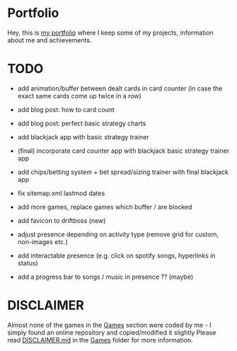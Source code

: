 # Portfolio
Hey, this is [my portfolio](https://hydrovolter.pages.dev/) where I keep some of my projects, information about me and achievements.

# TODO
- add animation/buffer between dealt cards in card counter (in case the exact same cards come up twice in a row)
- add blog post: how to card count
- add blog post: perfect basic strategy charts
- add blackjack app with basic strategy trainer
- (final) incorporate card counter app with blackjack basic strategy trainer app
- add chips/betting system + bet spread/sizing trainer with final blackjack app

- fix sitemap.xml lastmod dates

- add more games, replace games which buffer / are blocked
- add favicon to driftboss (new)

- adjust presence depending on activity type (remove grid for custom, non-images etc.)
- add interactable presence (e.g. click on spotify songs, hyperlinks in status)
- add a progress bar to songs / music in presence ?? (maybe)

# DISCLAIMER
Almost none of the games in the [Games](/games/) section were coded by me - I simply found an online repository and copied/modified it slightly
Please read [DISCLAIMER.md](/games/DISCLAIMER.md) in the [Games](/games/) folder for more information.